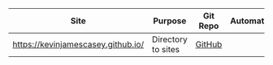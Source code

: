| Site  |  Purpose | Git Repo | Automation | Hosting | Tech |
| -------- | ------- | ------- | ------- | ------- | ------- | 
|https://kevinjamescasey.github.io/ | Directory to sites | [GitHub](https://github.com/kevinjamescasey/kevinjamescasey.github.io) | | | |
